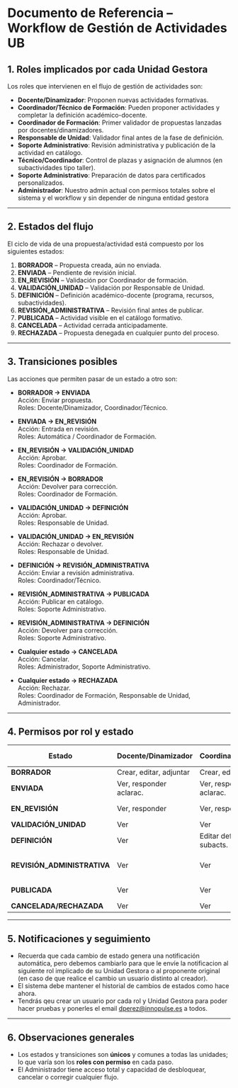 # Documento de Referencia – Workflow de Gestión de Actividades UB

## 1. Roles implicados por cada Unidad Gestora
Los roles que intervienen en el flujo de gestión de actividades son:

- **Docente/Dinamizador**: Proponen nuevas actividades formativas.
- **Coordinador/Técnico de Formación**: Pueden proponer actividades y completar la definición académico-docente.
- **Coordinador de Formación**: Primer validador de propuestas lanzadas por docentes/dinamizadores.
- **Responsable de Unidad**: Validador final antes de la fase de definición.
- **Soporte Administrativo**: Revisión administrativa y publicación de la actividad en catálogo.
- **Técnico/Coordinador**: Control de plazas y asignación de alumnos (en subactividades tipo taller).
- **Soporte Administrativo**: Preparación de datos para certificados personalizados.
- **Administrador**: Nuestro admin actual con permisos totales sobre el sistema y el workflow y sin depender de ninguna entidad gestora

---

## 2. Estados del flujo
El ciclo de vida de una propuesta/actividad está compuesto por los siguientes estados:

1. **BORRADOR** – Propuesta creada, aún no enviada.
2. **ENVIADA** – Pendiente de revisión inicial.
3. **EN_REVISIÓN** – Validación por Coordinador de formación.
4. **VALIDACIÓN_UNIDAD** – Validación por Responsable de Unidad.
5. **DEFINICIÓN** – Definición académico-docente (programa, recursos, subactividades).
6. **REVISIÓN_ADMINISTRATIVA** – Revisión final antes de publicar.
7. **PUBLICADA** – Actividad visible en el catálogo formativo.
8. **CANCELADA** – Actividad cerrada anticipadamente.
9. **RECHAZADA** – Propuesta denegada en cualquier punto del proceso.

---

## 3. Transiciones posibles
Las acciones que permiten pasar de un estado a otro son:

- **BORRADOR → ENVIADA**  
  Acción: Enviar propuesta.  
  Roles: Docente/Dinamizador, Coordinador/Técnico.  

- **ENVIADA → EN_REVISIÓN**  
  Acción: Entrada en revisión.  
  Roles: Automática / Coordinador de Formación.  

- **EN_REVISIÓN → VALIDACIÓN_UNIDAD**  
  Acción: Aprobar.  
  Roles: Coordinador de Formación.  

- **EN_REVISIÓN → BORRADOR**  
  Acción: Devolver para corrección.  
  Roles: Coordinador de Formación.  

- **VALIDACIÓN_UNIDAD → DEFINICIÓN**  
  Acción: Aprobar.  
  Roles: Responsable de Unidad.  

- **VALIDACIÓN_UNIDAD → EN_REVISIÓN**  
  Acción: Rechazar o devolver.  
  Roles: Responsable de Unidad.  

- **DEFINICIÓN → REVISIÓN_ADMINISTRATIVA**  
  Acción: Enviar a revisión administrativa.  
  Roles: Coordinador/Técnico.  

- **REVISIÓN_ADMINISTRATIVA → PUBLICADA**  
  Acción: Publicar en catálogo.  
  Roles: Soporte Administrativo.  

- **REVISIÓN_ADMINISTRATIVA → DEFINICIÓN**  
  Acción: Devolver para corrección.  
  Roles: Soporte Administrativo.  

- **Cualquier estado → CANCELADA**  
  Acción: Cancelar.  
  Roles: Administrador, Soporte Administrativo.  

- **Cualquier estado → RECHAZADA**  
  Acción: Rechazar.  
  Roles: Coordinador de Formación, Responsable de Unidad, Administrador.  

---

## 4. Permisos por rol y estado

| Estado                  | Docente/Dinamizador      | Coordinador/Técnico        | Coord. Formación         | Resp. Unidad          | Soporte Administrativo       | Admin   |
|--------------------------|--------------------------|-----------------------------|--------------------------|-----------------------|------------------------------|---------|
| **BORRADOR**            | Crear, editar, adjuntar  | Crear, editar, adjuntar     | Ver                      | Ver                   | Ver                          | Todo    |
| **ENVIADA**             | Ver, responder aclarac.  | Ver, responder aclarac.     | Revisar, aprobar/rechazar| Ver                   | Ver                          | Todo    |
| **EN_REVISIÓN**         | Ver, responder           | Ver, responder              | Revisar, aprobar/rechazar| Ver                   | Ver                          | Todo    |
| **VALIDACIÓN_UNIDAD**   | Ver                      | Ver                         | Ver                      | Aprobar/rechazar      | Ver                          | Todo    |
| **DEFINICIÓN**          | Ver                      | Editar definición, subacts. | Ver                      | Ver                   | Ver                          | Todo    |
| **REVISIÓN_ADMINISTRATIVA** | Ver                  | Ver                         | Ver                      | Ver                   | Revisar, aprobar/rechazar, publicar | Todo |
| **PUBLICADA**           | Ver                      | Ver                         | Ver                      | Ver                   | Gestionar publicación        | Todo    |
| **CANCELADA/RECHAZADA** | Ver                      | Ver                         | Ver                      | Ver                   | Ver                          | Todo    |

---

## 5. Notificaciones y seguimiento
- Recuerda que cada cambio de estado genera una notificación automática, pero debemos cambiarlo para que le envíe la notificacion al siguiente rol implicado de su Unidad Gestora o al proponente original (en caso de que realice el cambio un usuario distinto al creador).  
- El sistema debe mantener el historial de cambios de estados como hace ahora.  
- Tendrás qeu crear un usuario por cada rol y Unidad Gestora para poder hacer pruebas y ponerles el email dperez@innopulse.es a todos.
---

## 6. Observaciones generales
- Los estados y transiciones son **únicos** y comunes a todas las unidades; lo que varía son los **roles con permiso** en cada paso.  
- El Administrador tiene acceso total y capacidad de desbloquear, cancelar o corregir cualquier flujo.  

